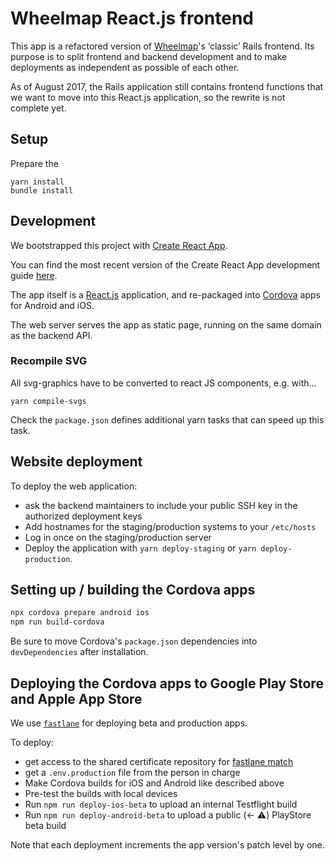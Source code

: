 # Wheelmap React.js frontend

This app is a refactored version of [Wheelmap](https://www.wheelmap.org)'s ‘classic’ Rails frontend.
Its purpose is to split frontend and backend development and to make deployments as independent as
possible of each other.

As of August 2017, the Rails application still contains frontend functions that we want to move into
this React.js application, so the rewrite is not complete yet.


## Setup

Prepare the 

```
yarn install
bundle install
```

## Development

We bootstrapped this project with [Create React App](https://github.com/facebookincubator/create-react-app).

You can find the most recent version of the Create React App development guide [here](https://github.com/facebookincubator/create-react-app/blob/master/packages/react-scripts/template/README.md).

The app itself is a [React.js](https://facebook.github.io/react/) application, and re-packaged into
[Cordova](https://cordova.apache.org/docs/en/latest/config_ref/) apps for Android and iOS.

The web server serves the app as static page, running on the same domain as the backend API.


### Recompile SVG
All svg-graphics have to be converted to react JS components, e.g. with...

```
yarn compile-svgs
```

Check the `package.json` defines additional yarn tasks that can speed up this task.


## Website deployment

To deploy the web application:

- ask the backend maintainers to include your public SSH key in the authorized deployment keys
- Add hostnames for the staging/production systems to your `/etc/hosts`
- Log in once on the staging/production server
- Deploy the application with `yarn deploy-staging` or `yarn deploy-production`.

## Setting up / building the Cordova apps

```bash
npx cordova prepare android ios
npm run build-cordova
```

Be sure to move Cordova's `package.json` dependencies into `devDependencies` after installation.

## Deploying the Cordova apps to Google Play Store and Apple App Store

We use [`fastlane`](https://fastlane.tools/) for deploying beta and production apps.

To deploy:

- get access to the shared certificate repository for [fastlane match](https://docs.fastlane.tools/actions/match/)
- get a `.env.production` file from the person in charge
- Make Cordova builds for iOS and Android like described above
- Pre-test the builds with local devices
- Run `npm run deploy-ios-beta` to upload an internal Testflight build
- Run `npm run deploy-android-beta` to upload a public (← ⚠️) PlayStore beta build

Note that each deployment increments the app version's patch level by one.
